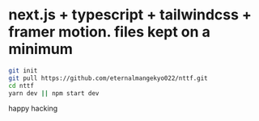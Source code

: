 # next.js + typescript + tailwindcss + framer motion. files kept on a minimum


```bash
git init
git pull https://github.com/eternalmangekyo022/nttf.git
cd nttf
yarn dev || npm start dev
```

happy hacking